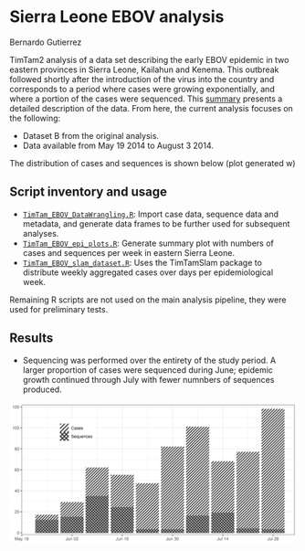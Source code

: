 # Sierra Leone EBOV analysis
Bernardo Gutierrez

TimTam2 analysis of a data set describing the early EBOV epidemic in two eastern provinces in Sierra Leone, Kailahun and Kenema. This outbreak followed shortly after the introduction of the virus into the country and corresponds to a period where cases were growing exponentially, and where a portion of the cases were sequenced. This [summary](https://github.com/BernardoGG/ebov-expgrowth-example/blob/main/extractData.md) presents a detailed description of the data. From here, the current analysis focuses on the following:

- Dataset B from the original analysis.
- Data available from May 19 2014 to August 3 2014.

The distribution of cases and sequences is shown below (plot generated w)


## Script inventory and usage

- [`TimTam_EBOV_DataWrangling.R`](TimTam_EBOV_DataWrangling.R): Import case data, sequence data and metadata, and generate data frames to be further used for subsequent analyses.
- [`TimTam_EBOV_epi_plots.R`](TimTam_EBOV_epi_plots.R): Generate summary plot with numbers of cases and sequences per week in eastern Sierra Leone.
- [`TimTam_EBOV_slam_dataset.R`](TimTam_EBOV_slam_dataset.R): Uses the TimTamSlam package to distribute weekly aggregated cases over days per epidemiological week.


Remaining R scripts are not used on the main analysis pipeline, they were used for preliminary tests.


## Results

- Sequencing was performed over the entirety of the study period. A larger proportion of cases were sequenced during June; epidemic growth continued through July with fewer numnbers of sequences produced.

![Time series of the number of cases and sequences in each epidemiological week](./plots/ebov_SL_epidemic_plot.png)
